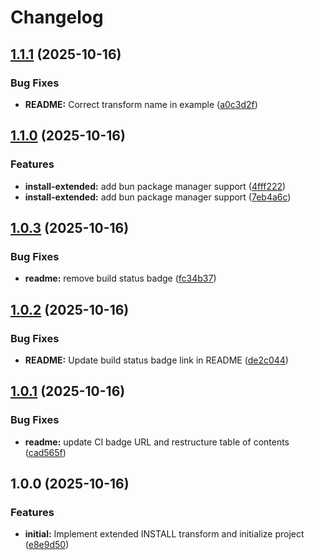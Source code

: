 # Changelog

## [1.1.1](https://github.com/ioncakephper/markdown-magic-install-extended/compare/v1.1.0...v1.1.1) (2025-10-16)


### Bug Fixes

* **README:** Correct transform name in example ([a0c3d2f](https://github.com/ioncakephper/markdown-magic-install-extended/commit/a0c3d2f4e139af49fb33a9b52dc903183e786331))

## [1.1.0](https://github.com/ioncakephper/markdown-magic-install-extended/compare/v1.0.3...v1.1.0) (2025-10-16)


### Features

* **install-extended:** add bun package manager support ([4fff222](https://github.com/ioncakephper/markdown-magic-install-extended/commit/4fff222a800e2f733e3ce39af36ec31c56f4a4ce))
* **install-extended:** add bun package manager support ([7eb4a6c](https://github.com/ioncakephper/markdown-magic-install-extended/commit/7eb4a6c1f82ba45926f65962770d5ab7416d8d0c))

## [1.0.3](https://github.com/ioncakephper/markdown-magic-install-extended/compare/v1.0.2...v1.0.3) (2025-10-16)

### Bug Fixes

- **readme:** remove build status badge ([fc34b37](https://github.com/ioncakephper/markdown-magic-install-extended/commit/fc34b37aad1f021e997ae1286b9d500dd797e6ee))

## [1.0.2](https://github.com/ioncakephper/markdown-magic-install-extended/compare/v1.0.1...v1.0.2) (2025-10-16)

### Bug Fixes

- **README:** Update build status badge link in README ([de2c044](https://github.com/ioncakephper/markdown-magic-install-extended/commit/de2c0444e700d5085011a782da422b97f8fa598f))

## [1.0.1](https://github.com/ioncakephper/markdown-magic-install-extended/compare/v1.0.0...v1.0.1) (2025-10-16)

### Bug Fixes

- **readme:** update CI badge URL and restructure table of contents ([cad565f](https://github.com/ioncakephper/markdown-magic-install-extended/commit/cad565fdab7b650a5ef22fc41b9f33cd5a2fd845))

## 1.0.0 (2025-10-16)

### Features

- **initial:** Implement extended INSTALL transform and initialize project ([e8e9d50](https://github.com/ioncakephper/markdown-magic-install-extended/commit/e8e9d5036ba4253ec234b4791950b270e988f12e))
